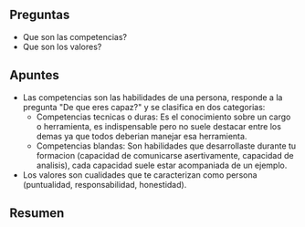 ## Preguntas

- Que son las competencias?
- Que son los valores?

## Apuntes

- Las competencias son las habilidades de una persona, responde a la pregunta "De que eres capaz?" y se clasifica en dos categorias:
	- Competencias tecnicas o duras: Es el conocimiento sobre un cargo o herramienta, es indispensable pero no suele destacar entre los demas ya que todos deberian manejar esa herramienta.
	- Competencias blandas: Son habilidades que desarrollaste durante tu formacion (capacidad de comunicarse asertivamente, capacidad de analisis), cada capacidad suele estar acompaniada de un ejemplo.
- Los valores son cualidades que te caracterizan como persona (puntualidad, responsabilidad, honestidad). 

## Resumen

